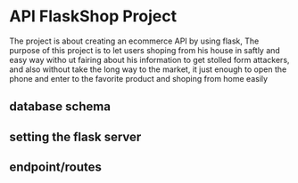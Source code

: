 # API FlaskShop Project

The project is about creating an ecommerce API by using flask, The purpose of this project is to let users shoping from his house in saftly and easy way witho
ut fairing about his information to get stolled form attackers, and also without take the long way to the market, it just enough to open the phone and enter to the favorite product and shoping from home easily

## database schema


## setting the flask server


## endpoint/routes
